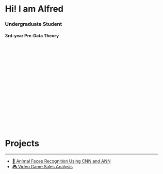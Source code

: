<br>
<br>
<br>
<br>
<br>
<br>
<br>
<br>
<h1><b>Hi! I am Alfred</b></h1>
<h3>Undergraduate Student</h3>
<h4>3rd-year Pre-Data Theory</h4>
<br>
<br>
<br>
<br>
<br>
<br>
<br>
<br>
<br>
<br>
<br>
<br>
<br>
<br>
<br>
<br>

<h1>Projects</h1>

***

* [🐶 Animal Faces Recognition Using CNN and ANN](</projects/Animal Faces Recognition/Animal Faces Recognition Report>)
* [🎮 Video Game Sales Analysis](https://github.com/alfredmastan/Video-Game-Sales-Analysis/blob/main/Video%20Game%20Sales%20EDA.ipynb)


